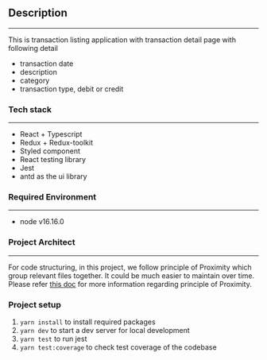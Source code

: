 ## Description

---

This is transaction listing application with transaction detail page with following detail

- transaction date
- description
- category
- transaction type, debit or credit

### Tech stack

---

- React + Typescript
- Redux + Redux-toolkit
- Styled component
- React testing library
- Jest
- antd as the ui library

### Required Environment

---

- node v16.16.0

### Project Architect

---

For code structuring, in this project, we follow principle of Proximity which group relevant files together. It could be much easier to maintain over time. Please refer [this doc](https://kula.blog/posts/proximity_principle/#:~:text=The%20principle%20of%20proximity%20focuses,code%20that's%20easier%20to%20understand) for more information regarding principle of Proximity.


### Project setup

1. `yarn install` to install required packages
2. `yarn dev` to start a dev server for local development
3. `yarn test` to run jest
4. `yarn test:coverage` to check test coverage of the codebase
